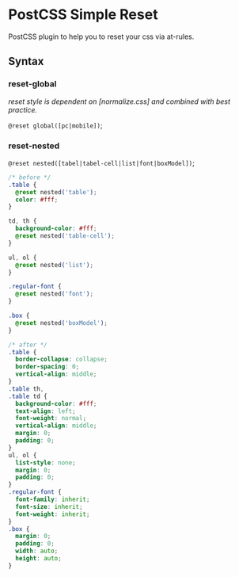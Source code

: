 # PostCSS Simple Reset

PostCSS plugin to help you to reset your css via at-rules.

## Syntax

### reset-global

*reset style is dependent on [normalize.css] and combined with best practice.*

`@reset global([pc|mobile])`;


### reset-nested
`@reset nested([tabel|tabel-cell|list|font|boxModel])`;

```css
/* before */
.table {
  @reset nested('table');
  color: #fff;
}

td, th {
  background-color: #fff;
  @reset nested('table-cell');
}

ul, ol {
  @reset nested('list');
}

.regular-font {
  @reset nested('font');
}

.box {
  @reset nested('boxModel');
}

/* after */
.table {
  border-collapse: collapse;
  border-spacing: 0;
  vertical-align: middle;
}
.table th,
.table td {
  background-color: #fff;
  text-align: left;
  font-weight: normal;
  vertical-align: middle;
  margin: 0;
  padding: 0;
}
ul, ol {
  list-style: none;
  margin: 0;
  padding: 0;
}
.regular-font {
  font-family: inherit;
  font-size: inherit;
  font-weight: inherit;
}
.box {
  margin: 0;
  padding: 0;
  width: auto;
  height: auto;
}
```
